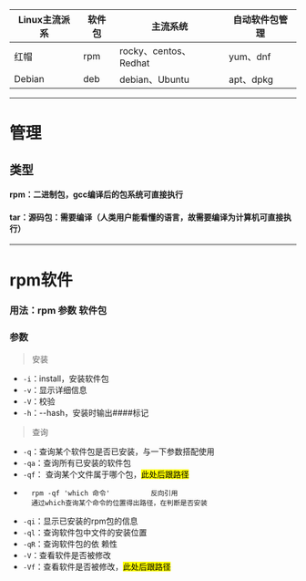 | Linux主流派系 | 软件包 | 主流系统                | 自动软件包管理  |
| --------- | --- | ------------------- | -------- |
| 红帽        | rpm | rocky、centos、Redhat | yum、dnf  |
| Debian    | deb | debian、Ubuntu       | apt、dpkg |

---
# 管理
## 类型
#### rpm：二进制包，gcc编译后的包系统可直接执行
#### tar：源码包：需要编译（人类用户能看懂的语言，故需要编译为计算机可直接执行）

---
# rpm软件
### 用法：rpm   参数  软件包
### 参数
> 安装
- `-i`：install，安装软件包
- `-v`：显示详细信息
- `-V`：校验 
- `-h`：--hash，安装时输出####标记 
> 查询
- `-q`：查询某个软件包是否已安装，与一下参数搭配使用
- `-qa`：查询所有已安装的软件包
- `-qf`： 查询某个文件属于哪个包，<mark>此处后跟路径</mark>
- 
		rpm -qf 'which 命令'          反向引用
		通过which查询某个命令的位置得出路径，在判断是否安装
- `-qi`：显示已安装的rpm包的信息
- `-ql`：查询软件包中文件的安装位置
- `-qR`：查询软件包的依 赖性  
- `-V`：查看软件是否被修改
- `-Vf`：查看软件是否被修改，<mark>此处后跟路径</mark>